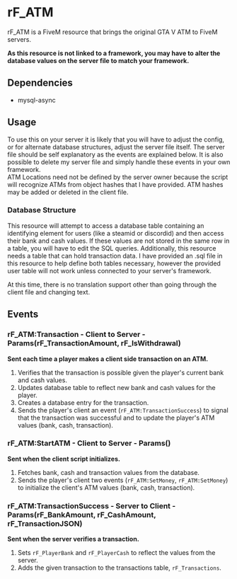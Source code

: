 # rF_ATM

rF_ATM is a FiveM resource that brings the original GTA V ATM to FiveM servers.  

**As this resource is not linked to a framework, you may have to alter the database values on the server file to match your framework.**   
## Dependencies
- mysql-async
## Usage
To use this on your server it is likely that you will have to adjust the config, or for alternate database structures, adjust the server file itself. 
The server file should be self explanatory as the events are explained below. It is also possible to delete my server file and simply handle these events in your own framework.  
ATM Locations need not be defined by the server owner because the script will recognize ATMs from object hashes that I have provided. ATM hashes may be added or deleted in the client file.
### Database Structure
This resource will attempt to access a database table containing an identifying element for users (like a steamid or discordid) and then access their bank and cash values.
If these values are not stored in the same row in a table, you will have to edit the SQL queries. Additionally, this resource needs a table that can hold transaction data. I have provided an .sql file in this resource to help define both tables necessary, however the provided user table will not work unless connected to your server's framework.  

At this time, there is no translation support other than going through the client file and changing text.
## Events
### rF_ATM:Transaction - Client to Server - Params(rF_TransactionAmount, rF_IsWithdrawal)
**Sent each time a player makes a client side transaction on an ATM.**
1. Verifies that the transaction is possible given the player's current bank and cash values.
2. Updates database table to reflect new bank and cash values for the player.
3. Creates a database entry for the transaction.
3. Sends the player's client an event (`rF_ATM:TransactionSuccess`) to signal that the transaction was successful and to update the player's ATM values (bank, cash, transaction).

### rF_ATM:StartATM - Client to Server - Params()
**Sent when the client script initializes.**
1. Fetches bank, cash and transaction values from the database.
2. Sends the player's client two events (`rF_ATM:SetMoney`, `rF_ATM:SetMoney`) to initialize the client's ATM values (bank, cash, transaction).

### rF_ATM:TransactionSuccess - Server to Client - Params(rF_BankAmount, rF_CashAmount, rF_TransactionJSON)
**Sent when the server verifies a transaction.**
1. Sets `rF_PlayerBank` and `rF_PlayerCash` to reflect the values from the server.
2. Adds the given transaction to the transactions table, `rF_Transactions`.
